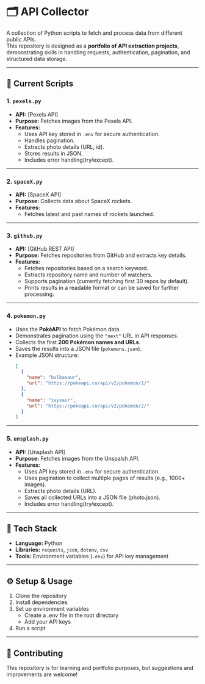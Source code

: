 # 🗂️ API Collector  

A collection of Python scripts to fetch and process data from different public APIs.  
This repository is designed as a **portfolio of API extraction projects**, demonstrating skills in handling requests, authentication, pagination, and structured data storage.  

---

## 📌 Current Scripts  

### 1. `pexels.py`  
- **API:** [Pexels API]
- **Purpose:** Fetches images from the Pexels API.  
- **Features:**  
  - Uses API key stored in `.env` for secure authentication.  
  - Handles pagination.  
  - Extracts photo details (URL, id).  
  - Stores results in JSON. 
  - Includes error handling(try/except). 

---

### 2. `spaceX.py`  
- **API:** [SpaceX API] 
- **Purpose:** Collects data about SpaceX rockets.  
- **Features:**  
  - Fetches latest and past names of rockets launched.   

---

### 3. `github.py`  
- **API:** [GitHub REST API]
- **Purpose:** Fetches repositories from GitHub and extracts key details.  
- **Features:**  
  - Fetches repositories based on a search keyword.  
  - Extracts repository name and number of watchers. 
  - Supports pagination (currently fetching first 30 repos by default).
  - Prints results in a readable format or can be saved for further processing.

---

### 4. `pokemon.py`
- Uses the **PokéAPI** to fetch Pokémon data.
- Demonstrates pagination using the `"next"` URL in API responses.
- Collects the first **200 Pokémon names and URLs**.
- Saves the results into a JSON file (`pokemons.json`).
- Example JSON structure:
  ```json
  [
    {
      "name": "bulbasaur",
      "url": "https://pokeapi.co/api/v2/pokemon/1/"
    },
    {
      "name": "ivysaur",
      "url": "https://pokeapi.co/api/v2/pokemon/2/"
    }
  ]
  
---

### 5. `unsplash.py`
- **API:** [Unsplash API]
- **Purpose:** Fetches images from the Unspalsh API.  
- **Features:**  
  - Uses API key stored in `.env` for secure authentication.  
  - Uses pagination to collect multiple pages of results (e.g., 1000+ images). 
  - Extracts photo details (URL).  
  - Saves all collected URLs into a JSON file (photo.json). 
  - Includes error handling(try/except).

---

## 🚀 Tech Stack  
- **Language:** Python  
- **Libraries:** `requests`, `json`, `dotenv`, `csv`  
- **Tools:** Environment variables (`.env`) for API key management  

---

## ⚙️ Setup & Usage  

1. Clone the repository  
2. Install dependencies
3. Set up environment variables
    - Create a .env file in the root directory
    - Add your API keys
4. Run a script

---

## 🤝 Contributing

This repository is for learning and portfolio purposes, but suggestions and improvements are welcome!